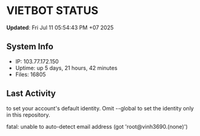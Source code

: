 # VIETBOT STATUS
**Updated**: Fri Jul 11 05:54:43 PM +07 2025

## System Info
- IP: 103.77.172.150
- Uptime: up 5 days, 21 hours, 42 minutes
- Files: 16805

## Last Activity

to set your account's default identity.
Omit --global to set the identity only in this repository.

fatal: unable to auto-detect email address (got 'root@vinh3690.(none)')

